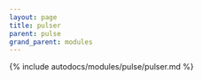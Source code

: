 ```yaml
---
layout: page
title: pulser
parent: pulse
grand_parent: modules
---
```


{% include autodocs/modules/pulse/pulser.md %}
